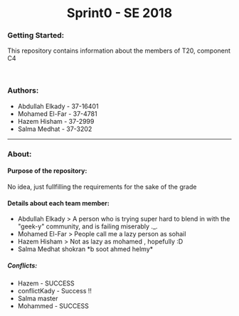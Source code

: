 
<h1 align="center">Sprint0 - SE 2018</h1>

<h3>Getting Started:</h3>
<p> This repository contains information about the members of T20, component C4 </p>
<br> 
<h3>Authors:</h3>
<ul>
	<li>Abdullah Elkady - 37-16401</li>
	<li>Mohamed El-Far - 37-4781</li>
	<li>Hazem Hisham - 37-2999</li>
	<li>Salma Medhat - 37-3202</li>
</ul>
<hr>
<h3 text-align="center" >About:</h3>
<h4>Purpose of the repository:</h4>
<p>No idea, just fullfilling the requirements for the sake of the grade</p>
<h4>Details about each team member:</h4> 
<ul>
	<li>Abdullah Elkady > A person who is trying super hard to blend in with the "geek-y" community, and is failing miserably ._.</li>
	<li>Mohamed El-Far > People call me a lazy person as sohail</li>
	<li>Hazem Hisham > Not as lazy as mohamed , hopefully :D 
	<li>Salma Medhat shokran *b soot ahmed helmy* </li></li>
</ul> 

<h5>Conflicts: </h5>

<ul>
	<li>Hazem - SUCCESS</li>
	<li>conflictKady - Success !!</li>
	<li>Salma master</li>
	<li>Mohammed - SUCCESS</li>

	

</ul>